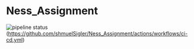 # Ness_Assignment

![pipeline status](https://github.com/shmuelSigler/Ness_Assignment/actions/workflows/ci-cd.yml/badge.svg)(https://github.com/shmuelSigler/Ness_Assignment/actions/workflows/ci-cd.yml)

